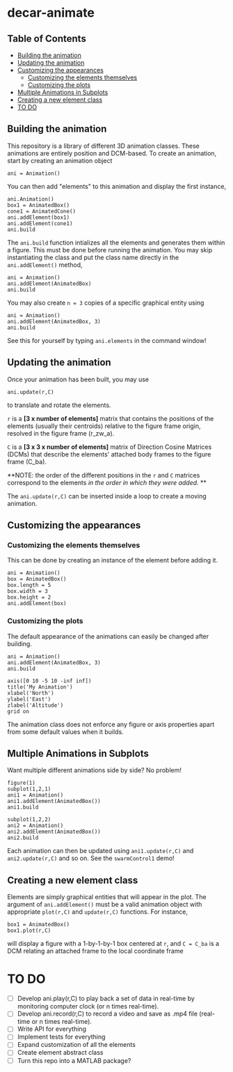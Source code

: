 # decar-animate

## Table of Contents
- [Building the animation](#building-the-animation)
- [Updating the animation](#updating-the-animation)
- [Customizing the appearances](#customizing-the-appearances)
  * [Customizing the elements themselves](#customizing-the-elements-themselves)
  * [Customizing the plots](#customizing-the-plots)
- [Multiple Animations in Subplots](#multiple-animations-in-subplots)
- [Creating a new element class](#creating-a-new-element-class)
- [TO DO](#to-do)

## Building the animation
This repository is a library of different 3D animation classes. These animations are entirely position and DCM-based. To create an animation, start by creating an animation object

    ani = Animation() 

You can then add "elements" to this animation and display the first instance,

    ani.Animation()
    box1 = AnimatedBox()
    cone1 = AnimatedCone()
    ani.addElement(box1)
    ani.addElement(cone1)
    ani.build
    
The `ani.build` function intializes all the elements and generates them within a figure. This must be done before running the animation. You may skip instantiating the class and put the class name directly in the `ani.addElement()` method,
    
    ani = Animation()
    ani.addElement(AnimatedBox)
    ani.build
    
You may also create `n = 3` copies of a specific graphical entity using

    ani = Animation()
    ani.addElement(AnimatedBox, 3)
    ani.build
    
See this for yourself by typing `ani.elements` in the command window!

## Updating the animation
Once your animation has been built, you may use

    ani.update(r,C)
    
to translate and rotate the elements. 

`r` is a **[3 x number of elements]** matrix that contains the positions of the elements (usually their centroids) relative to the figure frame origin, resolved in the figure frame (r_zw_a).

`C` is a **[3 x 3 x number of elements]** matrix of Direction Cosine Matrices (DCMs) that describe the elements' attached body frames to the figure frame (C_ba).

**NOTE: the order of the different positions in the `r` and `C` matrices correspond to the elements *in the order in which they were added*. **

The `ani.update(r,C)` can be inserted inside a loop to create a moving animation.

## Customizing the appearances
### Customizing the elements themselves
This can be done by creating an instance of the element before adding it.

    ani = Animation()
    box = AnimatedBox()
    box.length = 5
    box.width = 3
    box.height = 2
    ani.addElement(box)

    
### Customizing the plots
The default appearance of the animations can easily be changed after building.

    ani = Animation()
    ani.addElement(AnimatedBox, 3)
    ani.build
    
    axis([0 10 -5 10 -inf inf])
    title('My Animation')
    xlabel('North')
    ylabel('East')
    zlabel('Altitude')
    grid on

The animation class does not enforce any figure or axis properties apart from some default values when it builds.

## Multiple Animations in Subplots
Want multiple different animations side by side? No problem! 

    figure(1)
    subplot(1,2,1)
    ani1 = Animation()
    ani1.addElement(AnimatedBox())
    ani1.build
    
    subplot(1,2,2)
    ani2 = Animation()
    ani2.addElement(AnimatedBox())
    ani2.build
    
Each animation can then be updated using `ani1.update(r,C)` and `ani2.update(r,C)` and so on. See the `swarmControl1` demo!


## Creating a new element class
Elements are simply graphical entities that will appear in the plot. The argument of `ani.addElement()` must be a valid animation object with appropriate `plot(r,C)` and `update(r,C)` functions. For instance,

    box1 = AnimatedBox()
    box1.plot(r,C)

will display a figure with a 1-by-1-by-1 box centered at `r`, and `C = C_ba` is a DCM relating an attached frame to the local coordinate frame

# TO DO

- [ ] Develop ani.play(r,C) to play back a set of data in real-time by monitoring computer clock (or n times real-time). 
- [ ] Develop ani.record(r,C) to record a video and save as .mp4 file (real-time or n times real-time).
- [ ] Write API for everything
- [ ] Implement tests for everything
- [ ] Expand customization of all the elements
- [ ] Create element abstract class
- [ ] Turn this repo into a MATLAB package?
